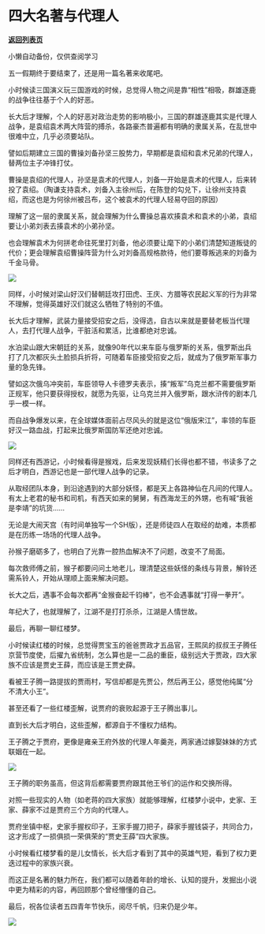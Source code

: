 # 四大名著与代理人

[**返回列表页**](/gzh/政事堂2019)

小懒自动备份，仅供查阅学习

五一假期终于要结束了，还是用一篇名著来收尾吧。  

  

小时候读三国演义玩三国游戏的时候，总觉得人物之间是靠“相性”相吸，群雄逐鹿的战争往往基于个人的好恶。

  

长大后才理解，个人的好恶对政治走势的影响极小，三国的群雄逐鹿其实是代理人战争，是袁绍袁术两大阵营的搏杀，各路豪杰普遍都有明确的隶属关系，在乱世中很难中立，几乎必须要站队。

  

譬如后期建立三国的曹操刘备孙坚三股势力，早期都是袁绍和袁术兄弟的代理人，替两位主子冲锋打仗。

  

曹操是袁绍的代理人，孙坚是袁术的代理人，刘备一开始是袁术的代理人，后来转投了袁绍。（陶谦支持袁术，刘备入主徐州后，在陈登的勾兑下，让徐州支持袁绍，而这也是为何徐州被吕布，这个被袁术的代理人轻易夺回的原因）

  

理解了这一层的隶属关系，就会理解为什么曹操总喜欢揍袁术和袁术的小弟，袁绍要让小弟刘表去揍袁术的小弟孙坚。

  

也会理解袁术为何拼老命往死里打刘备，他必须要让麾下的小弟们清楚知道叛徒的代价；更会理解袁绍曹操阵营为什么对刘备高规格款待，他们要尊叛逃来的刘备为千金马骨。

  

![](https://mmbiz.qpic.cn/mmbiz_jpg/rxhS23yu8cMSLhhFib0CPTtmBQiakrI56PpVlNokQ5KgovLibdfYcedtgBBpBT4whEVMzW2fV6PBlLCAnnqa3aJXw/640?wx_fmt=jpeg)

  

同样，小时候对梁山好汉们替朝廷攻打田虎、王庆、方腊等农民起义军的行为非常不理解，觉得英雄好汉们就这么牺牲了特别的不值。  

  

长大后才理解，武装力量接受招安之后，没得选，自古以来就是要替老板当代理人，去打代理人战争，干脏活和累活，比谁都绝对忠诚。  

  

水泊梁山跟大宋朝廷的关系，就像90年代以来车臣与俄罗斯的关系，俄罗斯出兵打了几次都灰头土脸损兵折将，可随着车臣接受招安之后，就成为了俄罗斯军事力量的急先锋。

  

譬如这次俄乌冲突前，车臣领导人卡德罗夫表示，揍“叛军”乌克兰都不需要俄罗斯正规军，他只要获得授权，就愿为先驱，让乌克兰并入俄罗斯，跟水浒传的剧本几乎一模一样。

  

而自战争爆发以来，在全球媒体面前占尽风头的就是这位“俄版宋江”，率领的车臣好汉一路血战，打起来比俄罗斯国防军还绝对忠诚。  

  

![](https://mmbiz.qpic.cn/mmbiz_jpg/rxhS23yu8cMSLhhFib0CPTtmBQiakrI56PibqG3S9zTNwCSt2iaTErKpRSv8uzOQaVJJDdR0jGELh83WxeRewm0Jvw/640?wx_fmt=jpeg)

  

同样还有西游记，小时候看得是猴戏，后来发现妖精们长得也都不错，书读多了之后才明白，西游记也是一部代理人战争的记录。

  

从取经团队本身，到沿途遇到的大部分妖怪，都是天上各路神仙在凡间的代理人。有太上老君的秘书和司机，有西天如来的舅舅，有西海龙王的外甥，也有喊“我爸是李靖”的坑货......

  

无论是大闹天宫（有时间单独写一个SH版），还是师徒四人在取经的劫难，本质都是在历练一场场的代理人战争。

  

孙猴子磨砺多了，也明白了光靠一腔热血解决不了问题，改变不了局面。

  

每次救师傅之前，猴子都要问问土地老儿，理清楚这些妖怪的条线与背景，解铃还需系铃人，开始从理顺上面来解决问题。

  

长大之后，遇事不会每次都再“金猴奋起千钧棒”，也不会遇事就“打得一拳开”。

  

年纪大了，也就理解了，江湖不是打打杀杀，江湖是人情世故。

  

最后，再聊一聊红楼梦。  

  

小时候读红楼的时候，总觉得贾宝玉的爸爸贾政才五品官，王熙凤的叔叔王子腾任京营节度使，后擢九省统制，怎么算也是一二品的重臣，级别远大于贾政，四大家族不应该是贾史王薛，而应该是王贾史薛。  

  

看被王子腾一路提拔的贾雨村，写信却都是先贾公，然后再王公，感觉他纯属“分不清大小王”。  

  

甚至还看了一些红楼歪解，说贾府的衰败起源于王子腾出事儿。  

  

直到长大后才明白，这些歪解，都源自于不懂权力结构。

  

王子腾之于贾府，更像是雍亲王府外放的代理人年羹尧，两家通过嫁娶妹妹的方式联姻在一起。

  

![](https://mmbiz.qpic.cn/mmbiz_png/rxhS23yu8cMSLhhFib0CPTtmBQiakrI56Pw5wK8xmfo2LKJgSibNQMIta1ItXoI4YP0IDkhKmEpCASRwjPuvic6P6g/640?wx_fmt=png)

  

王子腾的职务虽高，但这背后都需要贾府跟其他王爷们的运作和交换所得。

  

对照一些现实的人物（如老蒋的四大家族）就能够理解，红楼梦小说中，史家、王家、薛家不过是贾府三个方向的代理人。

  

贾府坐镇中枢，史家手握权印子，王家手握刀把子，薛家手握钱袋子，共同合力，这才形成了一损俱损一荣俱荣的“贾史王薛”四大家族。

  

小时候看红楼梦看的是儿女情长，长大后才看到了其中的英雄气短，看到了权力更迭过程中的家族兴衰。

  

而这正是名著的魅力所在，我们都可以随着年龄的增长、认知的提升，发掘出小说中更为精彩的内容，再回顾那个曾经懵懂的自己。  

  

最后，祝各位读者五四青年节快乐，阅尽千帆，归来仍是少年。

  

![](https://mmbiz.qpic.cn/mmbiz_jpg/rxhS23yu8cMSLhhFib0CPTtmBQiakrI56PHXC46Yfl6udChiagGckJFdDTrCgLxcGfUMtibIRCoWicc3f4zc96jRIsw/640?wx_fmt=jpeg)

  

